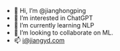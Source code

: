 - 👋 Hi, I’m @jianghongping
- 👀 I’m interested in ChatGPT
- 🌱 I’m currently learning NLP
- 💞️ I’m looking to collaborate on ML.
- 📫 i@jiangyd.com

<!---
jianghongping/jianghongping is a ✨ special ✨ repository because its `README.md` (this file) appears on your GitHub profile.
You can click the Preview link to take a look at your changes.
--->
